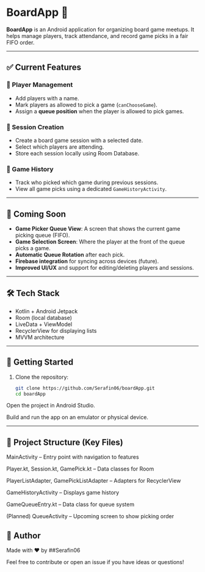 # BoardApp 🎲

**BoardApp** is an Android application for organizing board game meetups. It helps manage players, track attendance, and record game picks in a fair FIFO order.

---

## ✅ Current Features

### 👥 Player Management
- Add players with a name.
- Mark players as allowed to pick a game (`canChooseGame`).
- Assign a **queue position** when the player is allowed to pick games.

### 📅 Session Creation
- Create a board game session with a selected date.
- Select which players are attending.
- Store each session locally using Room Database.

### 📜 Game History
- Track who picked which game during previous sessions.
- View all game picks using a dedicated `GameHistoryActivity`.

---

## 🔄 Coming Soon
- **Game Picker Queue View**: A screen that shows the current game picking queue (FIFO).
- **Game Selection Screen**: Where the player at the front of the queue picks a game.
- **Automatic Queue Rotation** after each pick.
- **Firebase integration** for syncing across devices (future).
- **Improved UI/UX** and support for editing/deleting players and sessions.

---

## 🛠️ Tech Stack

- Kotlin + Android Jetpack
- Room (local database)
- LiveData + ViewModel
- RecyclerView for displaying lists
- MVVM architecture

---

## 🚀 Getting Started

1. Clone the repository:
   ```bash
   git clone https://github.com/Serafin06/boardApp.git
   cd boardApp
Open the project in Android Studio.

Build and run the app on an emulator or physical device.

---
## 📂 Project Structure (Key Files)
MainActivity – Entry point with navigation to features

Player.kt, Session.kt, GamePick.kt – Data classes for Room

PlayerListAdapter, GamePickListAdapter – Adapters for RecyclerView

GameHistoryActivity – Displays game history

GameQueueEntry.kt – Data class for queue system

(Planned) QueueActivity – Upcoming screen to show picking order

## 👤 Author
Made with ❤️ by ##Serafin06

Feel free to contribute or open an issue if you have ideas or questions!

